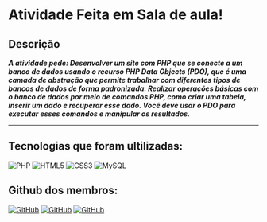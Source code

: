 # Atividade Feita em Sala de aula!

## Descrição
__*A atividade pede:
Desenvolver um site com PHP que se conecte a um banco de dados usando o recurso PHP Data Objects (PDO), que é uma camada de abstração que permite trabalhar com diferentes tipos de bancos de dados de forma padronizada.
Realizar operações básicas com o banco de dados por meio de comandos PHP, como criar uma tabela, inserir um dado e recuperar esse dado. Você deve usar o PDO para executar esses comandos e manipular os resultados.*__

***

## Tecnologias que foram ultilizadas:
![PHP](https://img.shields.io/badge/PHP-777BB4?style=for-the-badge&logo=php&logoColor=white)
![HTML5](https://img.shields.io/badge/HTML5-E34F26?style=for-the-badge&logo=html5&logoColor=white)
![CSS3](https://img.shields.io/badge/CSS3-1572B6?style=for-the-badge&logo=css3&logoColor=white)
![MySQL](https://img.shields.io/badge/MySQL-00000F?style=for-the-badge&logo=mysql&logoColor=white)

## Github dos membros:

[![GitHub](https://img.shields.io/badge/GitHub-100000?style=for-the-badge&logo=github&logoColor=white)](https://github.com/Sevennx)
[![GitHub](https://img.shields.io/badge/GitHub-100000?style=for-the-badge&logo=github&logoColor=white)](https://github.com/SandroWeber02)
[![GitHub](https://img.shields.io/badge/GitHub-100000?style=for-the-badge&logo=github&logoColor=white)](https://github.com/VictorLorenzii)

